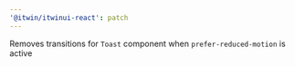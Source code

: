 ```yaml
---
'@itwin/itwinui-react': patch
---
```


Removes transitions for `Toast` component when `prefer-reduced-motion` is active
